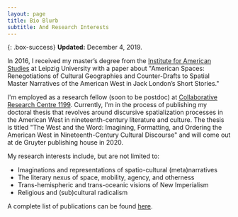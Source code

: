 ```yaml
---
layout: page
title: Bio Blurb
subtitle: And Research Interests
---
```


{: .box-success}
**Updated:** December 4, 2019.

In 2016, I received my master’s degree from the [Institute for American Studies](http://americanstudies.uni-leipzig.de) at Leipzig University with a paper about "American Spaces: Renegotiations of Cultural Geographies and Counter-Drafts to Spatial Master Narratives of the American West in Jack London’s Short Stories."

I'm employed as a research fellow (soon to be postdoc) at [Collaborative Research Centre 1199](https://research.uni-leipzig.de/~sfb1199/). Currently, I'm in the process of publishing my doctoral thesis that revolves around discursive spatialization processes in the American West in nineteenth-century literature and culture. The thesis is titled "The West and the Word: Imagining, Formatting, and Ordering the American West in Nineteenth-Century Cultural Discourse" and will come out at de Gruyter publishing house in 2020.

My research interests include, but are not limited to:

* Imaginations and representations of spatio-cultural (meta)narratives
* The literary nexus of space, mobility, agency, and otherness
* Trans-hemispheric and trans-oceanic visions of New Imperialism
* Religious and (sub)cultural radicalism

A complete list of publications can be found [here](../publications).
